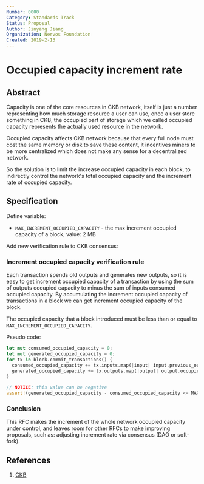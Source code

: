 ```yaml
---
Number: 0000
Category: Standards Track
Status: Proposal
Author: Jinyang Jiang
Organization: Nervos Foundation
Created: 2019-2-13
---
```


# Occupied capacity increment rate

## Abstract

Capacity is one of the core resources in CKB network, itself is just a number representing how much storage resource a user can use, once a user store something in CKB, the occupied part of storage which we called occupied capacity represents the actually used resource in the network.

Occupied capacity affects CKB network because that every full node must cost the same memory or disk to save these content, it incentives miners to be more centralized which does not make any sense for a decentralized network.

So the solution is to limit the increase occupied capacity in each block, to indirectly control the network's total occupied capacity and the increment rate of occupied capacity.

## Specification

Define variable:

* `MAX_INCREMENT_OCCUPIED_CAPACITY` - the max increment occupied capacity of a block, value: 2 MB

Add new verification rule to CKB consensus:

### Increment occupied capacity verification rule

Each transaction spends old outputs and generates new outputs, so it is easy to get increment occupied capacity of a transaction by using the sum of outputs occupied capacity to minus the sum of inputs consumed occupied capacity.
By accumulating the increment occupied capacity of transactions in a block we can get increment occupied capacity of the block.

The occupied capacity that a block introduced must be less than or equal to `MAX_INCREMENT_OCCUPIED_CAPACITY`.

Pseudo code:
``` rust
let mut consumed_occupied_capacity = 0;
let mut generated_occupied_capacity = 0;
for tx in block.commit_transactions() {
  consumed_occupied_capacity += tx.inputs.map(|input| input.previous_output.occupied_capacity()).sum();
  generated_occupied_capacity += tx.outputs.map(|output| output.occupied_capacity()).sum();
}

// NOTICE: this value can be negative
assert!(generated_occupied_capacity - consumed_occupied_capacity <= MAX_INCREMENT_OCCUPIED_CAPACITY);
```

### Conclusion

This RFC makes the increment of the whole network occupied capacity under control, and leaves room for other RFCs to make improving proposals, such as: adjusting increment rate via consensus (DAO or soft-fork).

## References

1. [CKB][1]

[1]: https://github.com/nervosnetwork/ckb


